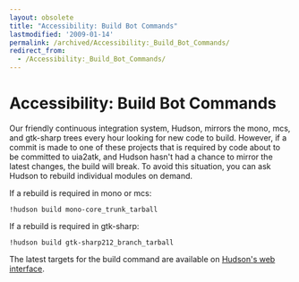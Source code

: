 ```yaml
---
layout: obsolete
title: "Accessibility: Build Bot Commands"
lastmodified: '2009-01-14'
permalink: /archived/Accessibility:_Build_Bot_Commands/
redirect_from:
  - /Accessibility:_Build_Bot_Commands/
---
```


Accessibility: Build Bot Commands
=================================

Our friendly continuous integration system, Hudson, mirrors the mono, mcs, and gtk-sharp trees every hour looking for new code to build. However, if a commit is made to one of these projects that is required by code about to be committed to uia2atk, and Hudson hasn't had a chance to mirror the latest changes, the build will break. To avoid this situation, you can ask Hudson to rebuild individual modules on demand.

If a rebuild is required in mono or mcs:

    !hudson build mono-core_trunk_tarball

If a rebuild is required in gtk-sharp:

    !hudson build gtk-sharp212_branch_tarball

The latest targets for the build command are available on [Hudson's web interface](http://build0.sled.lab.novell.com:8010/).

